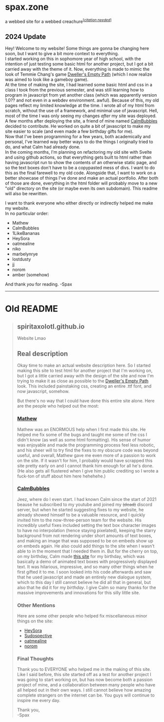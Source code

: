# spax.zone

a webbed site for a webbed creachure<sup>[<i><a href="https://en.wikipedia.org/wiki/Citation_needed">citation needed</a></i>]</sup>

## 2024 Update
Hey! Welcome to my website! Some things are gonna be changing here soon, but I want to give a bit more context to everything.  
I started working on this in sophomore year of high school, with the intention of just testing some basic html for another project, but I got a bit carried away with the theme of it. Now, everything is made to mimic the look of Temmie Chang's game [Dweller's Empty Path](https://tuyoki.itch.io/dwellers-empty-path) (which I now realize was aimed to look like a gameboy game).  
At the time of making the site, I had learned some basic html and css in a class I took from the previous semester, and was still learning how to program in javascript from yet another class (which was apparently version 1.0?? and not even in a webdev environment. awful). Because of this, my old pages reflect my limited knowledge at the time. I wrote all of my html from scratch, without the use of a framework, and minimal use of javascript. Hell, most of the time I was only seeing my changes *after* my site was deployed.  
A few months after deploying the site, a friend of mine named [CalmBubbles](https://github.com/CalmBubbles) decided to contribute. He worked on quite a bit of javascript to make my site easier to scale (and even made a few birthday gifts for me).  
Now that I've been programming for a few years, both academically and personal, I've learned way better ways to do the things I originally tried to do, and what Calm had already done.  
In the coming months, I'm planning on refactoring my old site with Svelte and using github actions, so that everything gets built to html rather than having javascript run to show the contents of an otherwise static page, and so the text boxes don't have to be a copypasted mess of divs. I want to do this as the final farewell to my old code. Alongside that, I want to work on a better showcase of things I've done and make an actual portfolio. After both of those are done, everything in the html folder will probably move to a new "old" directory on the site (or maybe even its own subdomain). This readme will also be rewritten.  

I want to thank everyone who either directly or indirectly helped me make my website.  
In no particular order:
- Mathew
- CalmBubbles
- 1LikeBananas
- HeySora
- oatmealine
- niko
- marbelynrye
- lostdusty
- jj
- norom
- amber (somehow)

And thank *you* for reading.
\-Spax

---

# Old README

> ## spiritaxolotl.github.io
> Website Lmao
>
> ## Real description
> Okay time to make an actual website description here. So I started making this site to test html for another project
> that I'm working on, but I got a little carried away with the design of the site and now I'm trying to make it as close
> as possible to the [Dweller's Empty Path](https://tuyoki.itch.io/dwellers-empty-path) look. This included painstaking css,
> creating an entire .ttf font, and now javascript, somehow.
>
> But there's no way that I could have done this entire site alone. Here are the people who helped out the most:
>
> ### [Mathew](https://github.com/mathew27700)
> Mathew was an ENORMOUS help when I first made this site. He helped me fix some of the bugs and taught me some of
> the css I didn't know (as well as some html formatting). His sense of humor was enjoyable and made the programming
> process feel less robotic, and his sheer will to try find the fixes to my obscure code was beyond useful, and overall,
> Mathew gave me even more of a passion to work on the site. If it wasn't for him, I probably would have scrapped
> this site pretty early on and I cannot thank him enough for all he's done. (He also gets all flustered when I give
> him public crediting so I wrote a fuck-ton of stuff about him here hehehehe.)
>
> ### [CalmBubbles](https://github.com/CalmBubbles)
> Jeez, where do I even start. I had known Calm since the start of 2021 beause he subscribed to my youtube and joined
> my ~~(dead)~~ discord server, but when he started suggesting fixes to my website, he already showed himself to be a
> valuable resource, and I quickly invited him to the now-three-person team for the website. His incredibly useful fixes
> included setting the text box character images to have no interpolation (hence staying pixelated), keeping the starry
> background from not rendering under short amounts of text boxes, and making an image that was supposed to be on embeds
> show up on embeds again. He also could add things to the site when I wasn't able to in the moment that I needed them in.
> But for the cherry on top, on my birthday, Calm made [this site](https://spiritaxolotl.github.io/html/spaxDay) for my
> birthday, which was basically a demo of animated text boxes with progressively displayed text. It was hilarious,
> impressive, and so many other things when he first gifted it to me. I soon looked into his code afterwards and saw that he
> used javascript and made an entirely new dialogue system, which to this day I still cannot believe he did all that in
> general, but also that he did it for my *birthday*. I give Calm so many thanks for the massive improvements and
> innovations for this silly little site.
>
> ### Other Mentions
> Here are some other people who helped fix miscellaneous minor things on the site:
> - [HeySora](https://www.heysora.net)
> - [Sudospective](https://sudospective.net)
> - [oatmealine](https://oat.zone)
> - [norom](https://twitter.com/_norom_)
>
> ### Final Thoughts
> Thank you to EVERYONE who helped me in the making of this site. Like I said before, this site started off as a test for
> another project I was going to start working on, but has now become both a passion project of mine, and a collaboration
> between many people who have all helped out in their own ways. I still cannot believe how amazing complete strangers on
> the internet can be. You guys will continue to inspire me every day.
>
> Thank you,  
> -Spax
